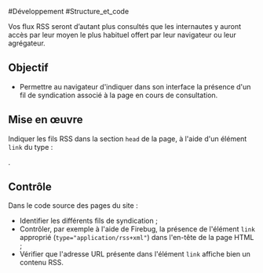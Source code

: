 
#Développement #Structure_et_code

Vos flux RSS seront d’autant plus consultés que les internautes y auront accès par leur moyen le plus habituel offert par leur navigateur ou leur agrégateur.

Objectif
--------

*   Permettre au navigateur d'indiquer dans son interface la présence d'un fil de syndication associé à la page en cours de consultation.

Mise en œuvre
-------------

Indiquer les fils RSS dans la section `head` de la page, à l'aide d'un élément `link` du type :

<link title="La bonne pratique du jour" href="https://checklists.opquast.com/dailybp/feed" type="application/rss+xml" rel="alternate">.

Contrôle
--------

Dans le code source des pages du site :

*   Identifier les différents fils de syndication ;
*   Contrôler, par exemple à l'aide de Firebug, la présence de l'élément `link` approprié (`type="application/rss+xml"`) dans l'en-tête de la page HTML ;
*   Vérifier que l'adresse URL présente dans l'élément `link` affiche bien un contenu RSS.
